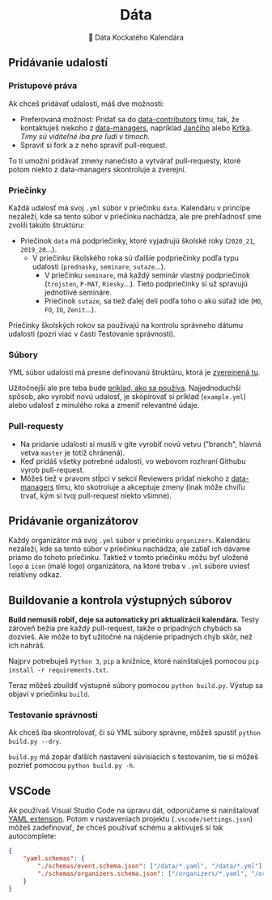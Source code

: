 <p align="center">
	<h1 align="center">Dáta</h1>
	<p align="center">💾 Dáta Kockatého Kalendára</p>
</p>


## Pridávanie udalostí

### Prístupové práva

Ak chceš pridávať udalosti, máš dve možnosti:
- Preferovaná možnost: Pridať sa do [data-contributors](https://github.com/orgs/kockatykalendar/teams/data-contributors) tímu,
tak, že kontaktuješ niekoho z [data-managers](https://github.com/orgs/kockatykalendar/teams/data-managers),
napríklad [Jančiho](https://github.com/Jajopi) alebo [Krtka](https://github.com/krtko1). *Tímy sú viditeľné iba pre ľudí v tímoch.*
- Spraviť si fork a z neho spraviť pull-request.

To ti umožní pridávať zmeny nanečisto a vytvárať pull-requesty, ktoré potom niekto z data-managers skontroluje a zverejní.

### Priečinky

Každá udalosť má svoj `.yml` súbor v priečinku `data`. Kalendáru v princípe nezáleží, kde sa tento súbor v priečinku nachádza, ale pre prehľadnosť sme zvolili takúto štruktúru:
- Priečinok `data` má podpriečinky, ktoré vyjadrujú školské roky (`2020_21`, `2019_20`...).
  - V priečinku školského roka sú ďalšie podpriečinky podľa typu udalosti (`prednasky`, `seminare`, `sutaze`...).
    - V priečinku `seminare`, má každý seminár vlastný podpriečinok (`trojsten`, `P-MAT`, `Riesky`...). Tieto podpriečinky si už spravujú jednotlivé semináre.
    - Priečinok `sutaze`, sa tiež ďalej delí podľa toho o akú súťaž ide (`MO`, `FO`, `IO`, `Zenit`...).


Priečinky školských rokov sa používajú na kontrolu správneho dátumu udalosti (pozri viac v časti Testovanie správnosti).

### Súbory

YML súbor udalosti má presne definovanú štruktúru, ktorá je [zverejnená tu](https://github.com/kockatykalendar/data/blob/master/schemas/event.schema.json).

Užitočnejší ale pre teba bude [príklad, ako sa používa](https://github.com/kockatykalendar/data/blob/master/example.yml).
Najjednoduchší spôsob, ako vyrobiť novú udalosť, je skopírovať si príklad (`example.yml`) alebo udalosť z minulého roka a zmeniť relevantné údaje.

### Pull-requesty

- Na pridanie udalosti si musíš v gite vyrobiť novú vetvu ("branch", hlavná vetva `master` je totiž chránená).
- Keď pridáš všetky potrebné udalosti, vo webovom rozhraní Githubu vyrob pull-request.
- Môžeš tiež v pravom stĺpci v sekcií Reviewers pridať niekoho z [data-managers](https://github.com/orgs/kockatykalendar/teams/data-managers) tímu,
kto skotroluje a akceptuje zmeny (inak môže chvíľu trvať, kým si tvoj pull-request niekto všimne).


## Pridávanie organizátorov

Každý organizátor má svoj `.yml` súbor v priečinku `organizers`. Kalendáru nezáleží, kde sa tento súbor v priečinku nachádza, ale zatiaľ ich dávame priamo do tohoto priečinku.
Taktiež v tomto priečinku môžu byť uložené `logo` a `icon` (malé logo) organizátora, na ktoré treba v `.yml` súbore uviesť relatívny odkaz.


## Buildovanie a kontrola výstupných súborov

**Build nemusíš robiť, deje sa automaticky pri aktualizácií kalendára.**
Testy zároveň bežia pre každý pull-request, takže o prípadných chybách sa dozvieš.
Ale môže to byť užitočné na nájdenie prípadných chýb skôr, než ich nahráš.

Najprv potrebuješ `Python 3`, `pip` a knižnice, ktoré nainštaluješ pomocou `pip install -r requirements.txt`.

Teraz môžeš zbuildiť výstupné súbory pomocou `python build.py`. Výstup sa objaví v priečinku `build`.

### Testovanie správnosti

Ak chceš iba skontrolovať, či sú YML súbory správne, môžeš spustiť `python build.py --dry`.

`build.py` má zopár ďalších nastavení súvisiacich s testovaním, tie si môžeš pozrieť pomocou `python build.py -h`.


## VSCode

Ak používaš Visual Studio Code na úpravu dát, odporúčame si nainštalovať [YAML extension](https://marketplace.visualstudio.com/items?itemName=redhat.vscode-yaml). Potom v nastaveniach projektu (`.vscode/settings.json`) môžeš zadefinovať, že chceš používať schému a aktivuješ si tak autocomplete:

```json
{
    "yaml.schemas": {
        "./schemas/event.schema.json": ["/data/*.yaml", "/data/*.yml"],
        "./schemas/organizers.schema.json": ["/organizers/*.yaml", "/organizers/*.yml"],
    }
}
```
